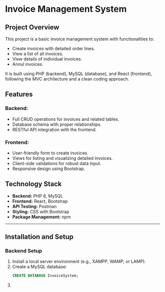 # Invoice Management System

## Project Overview
This project is a basic invoice management system with functionalities to:

- Create invoices with detailed order lines.
- View a list of all invoices.
- View details of individual invoices.
- Annul invoices.

It is built using PHP (backend), MySQL (database), and React (frontend), following the MVC architecture and a clean coding approach.

## Features

### Backend:
- Full CRUD operations for invoices and related tables.
- Database schema with proper relationships.
- RESTful API integration with the frontend.

### Frontend:
- User-friendly form to create invoices.
- Views for listing and visualizing detailed invoices.
- Client-side validations for robust data input.
- Responsive design using Bootstrap.

## Technology Stack
- **Backend:** PHP 8, MySQL
- **Frontend:** React, Bootstrap
- **API Testing:** Postman
- **Styling:** CSS with Bootstrap
- **Package Management:** npm

---

## Installation and Setup

### Backend Setup
1. Install a local server environment (e.g., XAMPP, WAMP, or LAMP).
2. Create a MySQL database:
   ```sql
   CREATE DATABASE InvoiceSystem;
3. 
